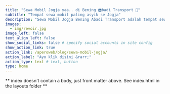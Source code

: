 ```yaml
---
title: "Sewa Mobil Jogja yaa.. di Bening 🅰️badi Transport 🫰"
subtitle: "Tempat sewa mobil paling asyik se Jogja"
description: "Sewa Mobil Jogja Bening Abadi Transport adalah tempat sewa mobil paling asyik se Jogja. From jogja with...🫶"
images:
  - img/revoir.jpg
image_left: false
text_align_left: false
show_social_links: false # specify social accounts in site config
show_action_link: true
action_link: /aperoweb/blog/sewa-mobil-jogja/
action_label: "Ayo klik disini &rarr;"
action_type: text # text, button
type: home
---
```


** index doesn't contain a body, just front matter above.
See index.html in the layouts folder **
